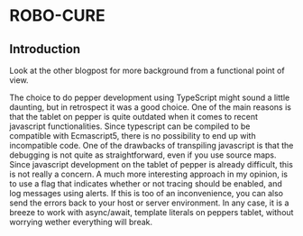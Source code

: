 # ROBO-CURE

## Introduction

Look at the other blogpost for more background from a functional point of view.

The choice to do pepper development using TypeScript might sound a little daunting, but in retrospect it was a good choice.
One of the main reasons is that the tablet on pepper is quite outdated when it comes to recent javascript functionalities.
Since typescript can be compiled to be compatible with Ecmascript5, there is no possibility to end up with incompatible code.
One of the drawbacks of transpiling javascript is that the debugging is not quite as straightforward, even if you use source maps.
Since javascript development on the tablet of pepper is already difficult, this is not really a concern.
A much more interesting approach in my opinion, is to use a flag that indicates whether or not tracing should be enabled, and log messages using alerts. If this is too of an inconvenience, you can also send the errors back to your host or server environment.
In any case, it is a breeze to work with async/await, template literals on peppers tablet, without worrying wether everything will break.



